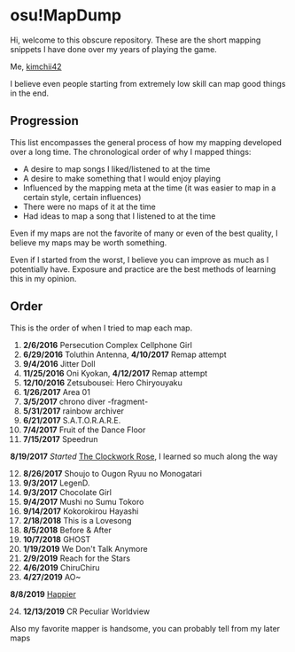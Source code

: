 # osu!MapDump
Hi, welcome to this obscure repository.  These are the short mapping snippets I have done over my years of playing the game.

Me, [kimchii42](https://osu.ppy.sh/users/6551312)

I believe even people starting from extremely low skill can map good things in the end.


## Progression

This list encompasses the general process of how my mapping developed over a long time.
The chronological order of why I mapped things:
* A desire to map songs I liked/listened to at the time
* A desire to make something that I would enjoy playing
* Influenced by the mapping meta at the time (it was easier to map in a certain style, certain influences)
* There were no maps of it at the time
* Had ideas to map a song that I listened to at the time

Even if my maps are not the favorite of many or even of the best quality, I believe my maps may be worth something.

Even if I started from the worst, I believe you can improve as much as I potentially have.  Exposure and practice are the best methods of learning this in my opinion.

## Order

This is the order of when I tried to map each map.

1. **2/6/2016** Persecution Complex Cellphone Girl
2. **6/29/2016** Toluthin Antenna, **4/10/2017** Remap attempt
3. **9/4/2016** Jitter Doll
4. **11/25/2016** Oni Kyokan, **4/12/2017** Remap attempt
5. **12/10/2016** Zetsubousei: Hero Chiryouyaku
6. **1/26/2017** Area 01
7. **3/5/2017** chrono diver -fragment-
8. **5/31/2017** rainbow archiver
9. **6/21/2017** S.A.T.O.R.A.R.E.
10. **7/4/2017** Fruit of the Dance Floor
11. **7/15/2017** Speedrun

**8/19/2017** *Started* [The Clockwork Rose](https://osu.ppy.sh/beatmapsets/810273#osu/1700066), I learned so much along the way

12. **8/26/2017** Shoujo to Ougon Ryuu no Monogatari
13. **9/3/2017** LegenD.
14. **9/3/2017** Chocolate Girl
15. **9/4/2017** Mushi no Sumu Tokoro
16. **9/14/2017** Kokorokirou Hayashi
17. **2/18/2018** This is a Lovesong
18. **8/5/2018** Before & After
19. **10/7/2018** GHOST
20. **1/19/2019** We Don't Talk Anymore
21. **2/9/2019** Reach for the Stars
22. **4/6/2019** ChiruChiru
23. **4/27/2019** AO~

**8/8/2019** [Happier](https://osu.ppy.sh/beatmapsets/1016562#osu/2127657)

24. **12/13/2019** CR Peculiar Worldview

Also my favorite mapper is handsome, you can probably tell from my later maps
